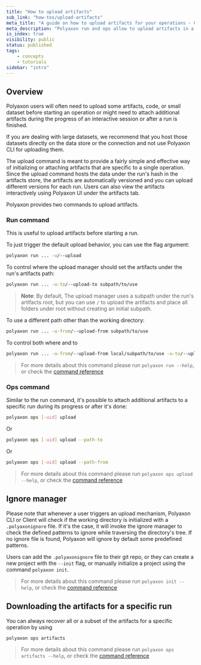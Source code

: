 ```yaml
---
title: "How to upload artifacts"
sub_link: "how-tos/upload-artifacts"
meta_title: "A guide on how to upload artifacts for your operations - Core Concepts"
meta_description: "Polyaxon run and ops allow to upload artifacts in a completely versioned way."
is_index: true
visibility: public
status: published
tags:
    - concepts
    - tutorials
sidebar: "intro"
---
```


## Overview

Polyaxon users will often need to upload some artifacts, code, or small dataset before starting an operation 
or might need to attach additional artifacts during the progress of an interactive session or after a run is finished.

If you are dealing with large datasets, we recommend that you host those datasets directly on the data store or the connection and not use Polyaxon CLI for uploading them.

The upload command is meant to provide a fairly simple and effective way of initializing or attaching artifacts that are specific to a single operation.
Since the upload command hosts the data under the run's hash in the artifacts store, the artifacts are automatically versioned and you can upload different versions for each run. Users can also view the artifacts interactively using Polyaxon UI under the artifacts tab.

Polyaxon provides two commands to upload artifacts.

### Run command

This is useful to upload artifacts before starting a run.

To just trigger the default upload behavior, you can use the flag argument: 

```bash
polyaxon run ... -u/--upload
```

To control where the upload manager should set the artifacts under the run's artifacts path: 

```bash
polyaxon run ... -u-to/--upload-to subpath/to/use
```

> **Note**: By default, The upload manager uses a subpath under the run's artifacts root, but you can use `/` to upload the artifacts and place all folders under root without creating an initial subpath.

To use a different path other than the working directory:

```bash
polyaxon run ... -u-from/--upload-from subpath/to/use
```

To control both where and to

```bash
polyaxon run ... -u-from/--upload-from local/subpath/to/use -u-to/--upload-to remote/relative/subpath/to/use
```

> For more details about this command please run `polyaxon run --help`, or check the [command reference](/docs/core/cli/run/)

### Ops command

Similar to the run command, it's possible to attach additional artifacts to a specific run during its progress or after it's done:

```bash
polyaxon ops [-uid] upload
```

Or

```bash
polyaxon ops [-uid] upload --path-to
```

Or

```bash
polyaxon ops [-uid] upload --path-from
```

> For more details about this command please run `polyaxon ops upload --help`, or check the [command reference](/docs/core/cli/ops/#ops-upload)

## Ignore manager

Please note that whenever a user triggers an upload mechanism, Polyaxon CLI or Client will check if the working directory is initialized with a `.polyaxonignore` file. 
If it's the case, it will invoke the ignore manager to check the defined patterns to ignore while traversing the directory's tree.
If no ignore file is found, Polyaxon will ignore by default some predefined patterns.

Users can add the `.polyaxonignore` file to their git repo, or they can create a new project with the `--init` flag, or manually initialize a project using the command `polyaxon init`.

> For more details about this command please run `polyaxon init --help`, or check the [command reference](/docs/core/cli/init/)

## Downloading the artifacts for a specific run

You can always recover all or a subset of the artifacts for a specific operation by using

```bash
polyaxon ops artifacts
```

> For more details about this command please run `polyaxon ops artifacts --help`, or check the [command reference](/docs/core/cli/ops/#ops-artifacts) 
